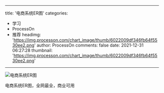 
---
title: '电商系统ER图'
categories: 
 - 学习
 - ProcessOn
 - 推荐
headimg: 'https://img.processon.com/chart_image/thumb/6022009df346fb64f5530ee2.png'
author: ProcessOn
comments: false
date: 2021-12-31 06:27:28
thumbnail: 'https://img.processon.com/chart_image/thumb/6022009df346fb64f5530ee2.png'
---

<div>   
<img class="thumb" alt="电商系统ER图" src="https://img.processon.com/chart_image/thumb/6022009df346fb64f5530ee2.png" referrerpolicy="no-referrer">
<p>电商系统ER图，全网最全，商业可用</p>  
</div>
            